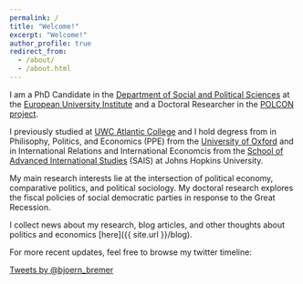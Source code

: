 ```yaml
---
permalink: /
title: "Welcome!"
excerpt: "Welcome!"
author_profile: true
redirect_from: 
  - /about/
  - /about.html
---
```


I am a PhD Candidate in the [Department of Social and Political Sciences](https://www.eui.eu/DepartmentsAndCentres/PoliticalAndSocialSciences/Index.aspx) at the [European University Institute](https://www.eui.eu/Home.aspx") and a Doctoral Researcher in the [POLCON project]("http://www.eui.eu/Projects/POLCON/Home.aspx).

I previously studied at [UWC Atlantic College](http://www.atlanticcollege.org/) and I hold degress from in Philisophy, Politics, and Economics (PPE) from the [University of Oxford](http://www.ox.ac.uk/) and in International Relations and International Economcis from the [School of Advanced International Studies](https://www.sais-jhu.edu/) (SAIS) at Johns Hopkins University.

My main research interests lie at the intersection of political economy, comparative politics, and political sociology. My doctoral research explores the fiscal policies of social democratic parties in response to the Great Recession.

I collect news about my research, blog articles, and other thoughts about politics and economics [here]({{ site.url }}/blog).

For more recent updates, feel free to browse my twitter timeline: 

<a class="twitter-timeline" data-dnt="true" href="https://twitter.com/bjoern_bremer" data-widget-id="614467895389724673">Tweets by @bjoern_bremer</a>
  <script>!function(d,s,id){var js,fjs=d.getElementsByTagName(s)[0],p=/^http:/.test(d.location)?'http':'https';if(!d.getElementById(id)){js=d.createElement(s);js.id=id;js.src=p+"://platform.twitter.com/widgets.js";fjs.parentNode.insertBefore(js,fjs);}}(document,"script","twitter-wjs");</script>
